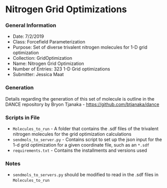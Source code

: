 # Nitrogen Grid Optimizations

### General Information
 - Date: 7/2/2019
 - Class: Forcefield Parameterization
 - Purpose: Set of diverse trivalent nitrogen molecules for 1-D grid optimization
 - Collection: GridOptimization
 - Name: Nitrogen Grid Optimization
 - Number of Entries: 323 1-D Grid optimizations
 - Submitter: Jessica Maat

### Generation
Details regarding the generation of this set of molecule is outline in the DANCE repository by Bryon Tjanaka - https://github.com/btjanaka/dance


### Scripts in File
 - `Molecules_to_run` - A folder that contains the .sdf files of the trivalent nitrogen molecules for the grid optimization calculations
 - `sendmols_to_server.py` - Contains script to set up the json input for the 1-d grid optimization for a given coordinate file, such as an `*.sdf`
 - `requirements.txt` - Contains the installments and versions used

### Notes
 - `sendmols_to_servers.py` should be modified to read in the .sdf files in `Molecules_to_run`

